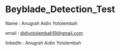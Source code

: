 # Beyblade_Detection_Test


Name : Anugrah Aidin Yotolembah

email : didiyotolembah19@gmail.com

linkedln : Anugrah Aidin Yotolembah 


